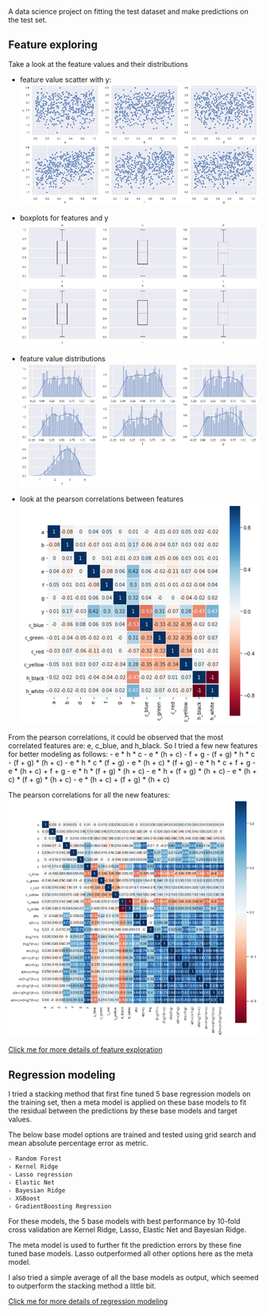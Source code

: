 A data science project on fitting the test dataset and make predictions on the test set.

## Feature exploring

Take a look at the feature values and their distributions

- feature value scatter with y:
![feature_with_y](https://github.com/telenovelachuan/adobe_model_training/blob/master/reports/figures/features_with_y.png)

- boxplots for features and y
![boxplots](https://github.com/telenovelachuan/adobe_model_training/blob/master/reports/figures/boxplots.png)

- feature value distributions
![feature_dist](https://github.com/telenovelachuan/adobe_model_training/blob/master/reports/figures/feature_distr.png)

- look at the pearson correlations between features
![pearson_corr_orig](https://github.com/telenovelachuan/adobe_model_training/blob/master/reports/figures/pearson_corr_original.png)

From the pearson correlations, it could be observed that the most correlated features are: e, c_blue, and h_black. So I tried a few new features for better modeling as follows:
	- e * h * c
	- e * (h + c)
	- f + g
	- (f + g) * h * c
	- (f + g) * (h + c)
	- e * h * c * (f + g)
	- e * (h + c) * (f + g)
	- e * h * c + f + g
	- e * (h + c) + f + g
	- e * h * (f + g) * (h + c)
	- e * h + (f + g) * (h + c)
	- e * (h + c) * (f + g) * (h + c)
	- e * (h + c) + (f + g) * (h + c)

The pearson correlations for all the new features:
![pearson_corr_new](https://github.com/telenovelachuan/adobe_model_training/blob/master/reports/figures/pearson_corr_new.png)

[Click me for more details of feature exploration](https://github.com/telenovelachuan/adobe_model_training/blob/master/notebooks/feature%20exploration.ipynb)

## Regression modeling

I tried a stacking method that first fine tuned 5 base regression models on the training set, then a meta model is applied on these base models to fit the residual between the predictions by these base models and target values.

The below base model options are trained and tested using grid search and mean absolute percentage error as metric.

	- Random Forest
	- Kernel Ridge
	- Lasso regression
	- Elastic Net
	- Bayesian Ridge
	- XGBoost
	- GradientBoosting Regression
	
For these models, the 5 base models with best performance by 10-fold cross validation are Kernel Ridge, Lasso, Elastic Net and Bayesian Ridge.

The meta model is used to further fit the prediction errors by these fine tuned base models. Lasso outperformed all other options here as the meta model. 

I also tried a simple average of all the base models as output, which seemed to outperform the stacking method a little bit.

[Click me for more details of regression modeling](https://github.com/telenovelachuan/adobe_model_training/blob/master/notebooks/regression.ipynb)


 